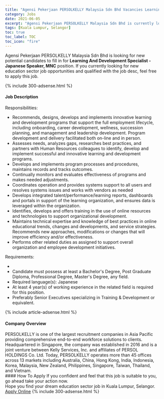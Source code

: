 ```yaml
---
title: "Agensi Pekerjaan PERSOLKELLY Malaysia Sdn Bhd Vacancies Learning And Development Specialist - Japanese Speaker, MNC" 
category: Jobs 
date: 2021-06-05 
excerpt: "Agensi Pekerjaan PERSOLKELLY Malaysia Sdn Bhd is currently looking for suitable person to fill in the Learning And Development Specialist - Japanese Speaker, MNC which positioned at Kuala Lumpur, Selangor" 
tags: [Kuala Lumpur, Selangor] 
toc: true 
toc_label: TOC 
toc_icon: "fire" 
--- 
```


<p>Agensi Pekerjaan PERSOLKELLY Malaysia Sdn Bhd is looking for new potential candidates to fill in for <b>Learning And Development Specialist - Japanese Speaker, MNC</b> position. If you currently looking for new education sector job opportunities and qualified with the job desc, feel free to apply this job.
</p>{% include 300-adsense.html %} 
<div><div><h4>Job Description</h4></div><div><div><span><div><div>Responsibilities:</div><div><ul><li>Recommends, designs, develops and implements innovative learning and development programs that support the full employment lifecycle, including onboarding, career development, wellness, succession planning, and management and leadership development. Program development and delivery facilitated both on-line and in person.</li><li>Assesses needs, analyzes gaps, researches best practices, and partners with Human Resources colleagues to identify, develop and implement successful and innovative learning and development programs.</li><li>Develops and implements program processes and procedures, maintains records and tracks outcomes.</li><li>Continually monitors and evaluates effectiveness of programs and makes needed adjustments.</li><li>Coordinates operation and provides systems support to all users and resolves systems issues and works with vendors as needed</li><li>Develops integrated talent/performance/learning reports, dashboards and portals in support of the learning organization, and ensures data is leveraged within the organization.</li><li>Identifies, develops and offers training in the use of online resources and technologies to support organizational development.</li><li>Maintains technical expertise and knowledge of best practices in online educational trends, changes and developments, and service strategies. Recommends new approaches, modifications or changes that will improve efficiency and/or effectiveness.</li><li>Performs other related duties as assigned to support overall organization and employee development initiatives.</li></ul><div>Requirements:</div></div><ul><li>&#160;</li><li>Candidate must possess at least a Bachelor's Degree, Post Graduate Diploma, Professional Degree, Master's Degree, any field.</li><li>Required language(s): Japanese</li><li>At least 4 year(s) of working experience in the related field is required for this position.</li><li>Preferably Senior Executives specializing in Training &amp; Development or equivalent.</li></ul></div></span></div></div></div> 
{% include article-adsense.html %} 
<div><div><h4>Company Overview</h4></div><div><div><span><div><div>
	PERSOLKELLY is one of the largest recruitment companies in Asia Pacific providing comprehensive end-to-end workforce solutions to clients. Headquartered in Singapore, the company was established in 2016 and is a joint venture between Kelly Services, Inc. and affiliates of PERSOL HOLDINGS Co. Ltd. Today, PERSOLKELLY operates more than 45 offices across 13 markets including Australia, China, Hong Kong, India, Indonesia, Korea, Malaysia, New Zealand, Philippines, Singapore, Taiwan, Thailand, and Vietnam.&#160;</div></div></span></div></div></div> 
#### How To Apply 
If you confident and feel that this job is suitable to you, go ahead take your action now. <br/> 
Hope you find your dream education sector job in Kuala Lumpur, Selangor. <br/> 
<a href="https://www.jobstreet.com.my/en/job/learning-and-development-specialist-japanese-speaker-mnc-4583824?jobId=jobstreet-my-job-4583824" class="btn btn--info" target="_blank" rel="nofollow noopenner">Apply Online</a> 
{% include 300-adsense.html %} 